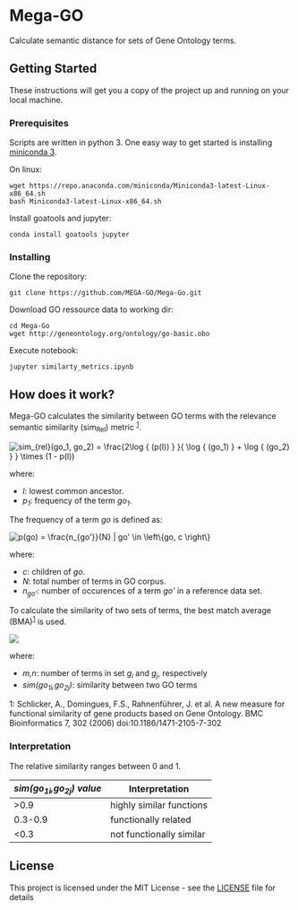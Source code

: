 # Mega-GO

Calculate semantic distance for sets of Gene Ontology terms.

## Getting Started

These instructions will get you a copy of the project up and running on your local machine.

### Prerequisites

Scripts are written in python 3. One easy way to get started is installing 
[miniconda 3](https://docs.conda.io/en/latest/miniconda.html).

On linux:

```shell script
wget https://repo.anaconda.com/miniconda/Miniconda3-latest-Linux-x86_64.sh
bash Miniconda3-latest-Linux-x86_64.sh
```

Install goatools and jupyter:

```shell script
conda install goatools jupyter
```

### Installing

Clone the repository:

```shell script
git clone https://github.com/MEGA-GO/Mega-Go.git
```

Download GO ressource data to working dir:

```shell script
cd Mega-Go
wget http://geneontology.org/ontology/go-basic.obo
```

Execute notebook:

```shell script
jupyter similarty_metrics.ipynb
```

## How does it work?

Mega-GO calculates the similarity between GO terms with the relevance semantic similarity (sim<sub>Rel</sub>) metric
<sup>[1](#myfootnote1)</sup>.

<img src="https://latex.codecogs.com/gif.latex?sim_{rel}(go_1,&space;go_2)&space;=&space;\frac{2\log&space;{&space;(p(l))&space;}&space;}{&space;\log&space;{&space;(go_1)&space;}&space;&plus;&space;\log&space;{&space;(go_2)&space;}&space;}&space;\times&space;(1&space;-&space;p(l))" title="sim_{rel}(go_1, go_2) = \frac{2\log { (p(l)) } }{ \log { (go_1) } + \log { (go_2) } } \times (1 - p(l))" />

where:

 - *l*: lowest common ancestor.
 - *p<sub>1</sub>*: frequency of the term *go<sub>1</sub>*.

The frequency of a term *go* is defined as: 

<img src="https://latex.codecogs.com/gif.latex?p(go)&space;=&space;\frac{n_{go'}}{N}&space;|&space;go'&space;\in&space;\left\{go,&space;c&space;\right\}" title="p(go) = \frac{n_{go'}}{N} | go' \in \left\{go, c \right\}" />

where:

 - *c*: children of *go*.
 - *N*: total number of terms in GO corpus.
 - *n<sub>go'</sub>*: number of occurences of a term *go'* in a reference data set.
 
To calculate the similarity of two sets of terms, the best match average (BMA)<sup>[1](#myfootnote1)</sup> is used.

<img src="https://latex.codecogs.com/gif.latex?SIM_%7BBMA%7D%28g_1%2Cg_2%29%3D%5Cfrac%7B1%7D%7Bm&plus;n%7D*%20%5Cleft%28%20%5Csum_%7B1%3Di%7D%5Em%7B%5Cmax_%7B1%5Cle%20j%5Cle%20n%7D%28sim%28go_%7B1i%7D%2Cgo_%7B2j%7D%29%29%7D&plus;%5Csum_%7B1%3Dj%7D%5En%7B%5Cmax_%7B1%5Cle%20i%5Cle%20m%7D%28sim%28go_%7B1i%7D%2Cgo_%7B2j%7D%29%29%7D%5Cright%29" />

where:
 - *m,n*: number of terms in set *g<sub>i</sub>* and *g<sub>j</sub>*, respectively
 - *sim(go<sub>1i</sub>,go<sub>2j</sub>)*: similarity between two GO terms
 
<a name="myfootnote1">1</a>:  Schlicker, A., Domingues, F.S., Rahnenführer, J. et al. A new measure for functional similarity of gene products based on Gene Ontology. BMC Bioinformatics 7, 302 (2006) doi:10.1186/1471-2105-7-302

### Interpretation

The relative similarity ranges between 0 and 1. 
  
| *sim(go<sub>1i</sub>,go<sub>2j</sub>) value*   | Interpretation           |
|---------|--------------------------|
| >0.9    | highly similar functions |
| 0.3-0.9 | functionally related     |
| <0.3    | not functionally similar |  

## License

This project is licensed under the MIT License - see the [LICENSE](LICENSE) file for details
